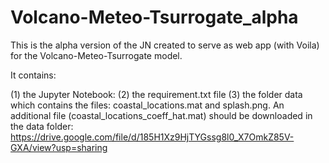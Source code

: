 # Volcano-Meteo-Tsurrogate_alpha

This is the alpha version of the JN created to serve as web app (with Voila) for the Volcano-Meteo-Tsurrogate model. 

It contains:

(1) the Jupyter Notebook:
(2) the requirement.txt file
(3) the folder data which contains the files: coastal_locations.mat and splash.png. An additional file (coastal_locations_coeff_hat.mat) should be downloaded in the data folder: https://drive.google.com/file/d/185H1Xz9HjTYGssg8l0_X7OmkZ85V-GXA/view?usp=sharing


